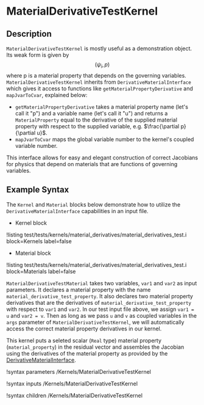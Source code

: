# MaterialDerivativeTestKernel

## Description

`MaterialDerivativeTestKernel` is mostly useful as a demonstration object. Its
weak form is given by $$(\psi_i, p)$$ where p is a material property that
depends on the governing variables. `MaterialDerivativeTestKernel` inherits from
`DerivativeMaterialInterface` which gives it access to functions like
`getMaterialPropertyDerivative` and
`mapJvarToCvar`, explained below:

- `getMaterialPropertyDerivative` takes a material property name
(let's call it "p") and a variable name (let's call it "u") and returns a
`MaterialProperty` equal to the derivative of the supplied material property
with respect to the supplied variable, e.g. $\frac{\partial p}{\partial
u}$.
- `mapJvarToCvar` maps the global variable number to the kernel's coupled variable number.

This interface allows for easy and elegant construction of correct Jacobians for
physics that depend on materials that are functions of governing variables.

## Example Syntax

The `Kernel` and `Material` blocks below demonstrate how to utilize the
`DerivativeMaterialInterface` capabilities in an input file.

- Kernel block

!listing test/tests/kernels/material_derivatives/material_derivatives_test.i
 block=Kernels label=false

 - Material block

!listing test/tests/kernels/material_derivatives/material_derivatives_test.i
 block=Materials label=false

`MaterialDerivativeTestMaterial` takes two variables, `var1` and `var2` as input
parameters. It declares a material property with the name
`material_derivative_test_property`. It also declares two material property
derivatives that are the derivatives of `material_derivative_test_property` with
respect to `var1` and `var2`. In our test input file above, we assign `var1 = u`
and `var2 = v`. Then as long as we pass `u` and `v` as coupled variables in the
`args` parameter of `MaterialDerivativeTestKernel`, we will automatically access
the correct material property derivatives in our kernel.

This kernel puts a seleted scalar (`Real` type) material property (`material_property`) in the residual vector
and assembles the Jacobian using the derivatives of the material property as provided by the
[DerivativeMaterialInterface](/DerivativeMaterialInterface.md).

!syntax parameters /Kernels/MaterialDerivativeTestKernel

!syntax inputs /Kernels/MaterialDerivativeTestKernel

!syntax children /Kernels/MaterialDerivativeTestKernel
